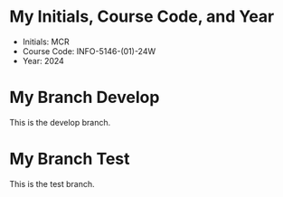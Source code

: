 # My Initials, Course Code, and Year

- Initials: MCR
- Course Code: INFO-5146-(01)-24W
- Year: 2024

# My Branch Develop

This is the develop branch.

# My Branch Test

This is the test branch.



